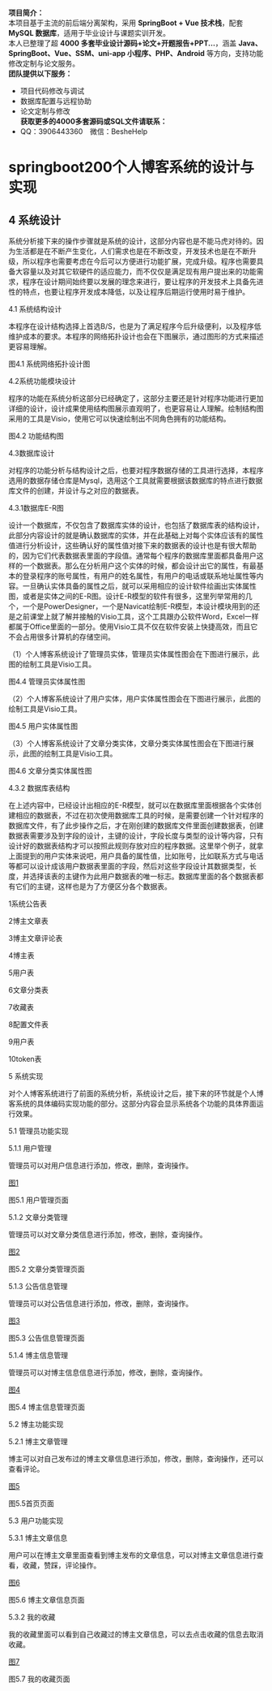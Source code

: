 **项目简介：**  
本项目基于主流的前后端分离架构，采用 **SpringBoot + Vue 技术栈**，配套 **MySQL 数据库**，适用于毕业设计与课题实训开发。  
本人已整理了超 **4000 多套毕业设计源码+论文+开题报告+PPT...**，涵盖 **Java、SpringBoot、Vue、SSM、uni-app 小程序、PHP、Android** 等方向，支持功能修改定制与论文服务。  
**团队提供以下服务：**  
- 项目代码修改与调试  
- 数据库配置与远程协助  
- 论文定制与修改  
**获取更多的4000多套源码或SQL文件请联系：**  
- QQ：3906443360 微信：BesheHelp


# springboot200个人博客系统的设计与实现

## 4 系统设计

系统分析接下来的操作步骤就是系统的设计，这部分内容也是不能马虎对待的。因为生活都是在不断产生变化，人们需求也是在不断改变，开发技术也是在不断升级，所以程序也需要考虑在今后可以方便进行功能扩展，完成升级。程序也需要具备大容量以及对其它软硬件的适应能力，而不仅仅是满足现有用户提出来的功能需求，程序在设计期间始终要以发展的理念来进行，要让程序的开发技术上具备先进性的特点，也要让程序开发成本降低，以及让程序后期运行使用时易于维护。

4.1 系统结构设计

本程序在设计结构选择上首选B/S，也是为了满足程序今后升级便利，以及程序低维护成本的要求。本程序的网络拓扑设计也会在下图展示，通过图形的方式来描述更容易理解。

图4.1 系统网络拓扑设计图

4.2系统功能模块设计

程序的功能在系统分析这部分已经确定了，这部分主要还是针对程序功能进行更加详细的设计，设计成果使用结构图展示直观明了，也更容易让人理解。绘制结构图采用的工具是Visio，使用它可以快速绘制出不同角色拥有的功能结构。

图4.2 功能结构图

4.3数据库设计

对程序的功能分析与结构设计之后，也要对程序数据存储的工具进行选择，本程序选用的数据存储仓库是Mysql，选用这个工具就需要根据该数据库的特点进行数据库文件的创建，并设计与之对应的数据表。

4.3.1数据库E-R图

设计一个数据库，不仅包含了数据库实体的设计，也包括了数据库表的结构设计，此部分内容设计的就是确认数据库的实体，并在此基础上对每个实体应该有的属性值进行分析设计，这些确认好的属性值对接下来的数据表的设计也是有很大帮助的，因为它们代表数据表里面的字段值。通常每个程序的数据库里面都具备用户这样的一个数据表。那么在分析用户这个实体的时候，都会设计出它的属性，有最基本的登录程序的账号属性，有用户的姓名属性，有用户的电话或联系地址属性等内容。一旦确认实体具备的属性之后，就可以采用相应的设计软件绘画出实体属性图，或者是实体之间的E-R图。设计E-R模型的软件有很多，这里列举常用的几个，一个是PowerDesigner，一个是Navicat绘制E-R模型，本设计模块用到的还是之前课堂上就了解并接触的Visio工具，这个工具跟办公软件Word，Excel一样都属于Office里面的一部分。使用Visio工具不仅在软件安装上快捷高效，而且它不会占用很多计算机的存储空间。

（1）个人博客系统设计了管理员实体，管理员实体属性图会在下图进行展示，此图的绘制工具是Visio工具。

图4.4 管理员实体属性图

（2）个人博客系统设计了用户实体，用户实体属性图会在下图进行展示，此图的绘制工具是Visio工具。

图4.5 用户实体属性图

（3）个人博客系统设计了文章分类实体，文章分类实体属性图会在下图进行展示，此图的绘制工具是Visio工具。

图4.6 文章分类实体属性图

4.3.2 数据库表结构

在上述内容中，已经设计出相应的E-R模型，就可以在数据库里面根据各个实体创建相应的数据表，不过在初次使用数据库工具的时候，是需要创建一个针对程序的数据库文件，有了此步操作之后，才在刚创建的数据库文件里面创建数据表，创建数据表需要涉及到字段的设计，主键的设计，字段长度与类型的设计等内容，只有设计好的数据表结构才可以按照此规则存放对应的程序数据。这里举个例子，就拿上面提到的用户实体来说吧，用户具备的属性值，比如账号，比如联系方式与电话等都可以设计成该用户数据表里面的字段，然后对这些字段设计其数据类型，长度，并选择该表的主键作为此用户数据表的唯一标志。数据库里面的各个数据表都有它们的主键，这样也是为了方便区分各个数据表。

1系统公告表

2博主文章表

3博主文章评论表

4博主表

5用户表

6文章分类表

7收藏表

8配置文件表

9用户表

10token表

5 系统实现

对个人博客系统进行了前面的系统分析，系统设计之后，接下来的环节就是个人博客系统的具体编码实现功能的部分。这部分内容会显示系统各个功能的具体界面运行效果。

5.1 管理员功能实现

5.1.1 用户管理

管理员可以对用户信息进行添加，修改，删除，查询操作。

[图1](images/image_0.png)

图5.1 用户管理页面

5.1.2 文章分类管理

管理员可以对文章分类信息进行添加，修改，删除，查询操作。

[图2](images/image_1.png)

图5.2 文章分类管理页面

5.1.3 公告信息管理

管理员可以对公告信息进行添加，修改，删除，查询操作。

[图3](images/image_2.png)

图5.3 公告信息管理页面

5.1.4 博主信息管理

管理员可以对博主信息信息进行添加，修改，删除，查询操作。

[图4](images/image_3.png)

图5.4 博主信息管理页面

5.2 博主功能实现

5.2.1 博主文章管理

博主可以对自己发布过的博主文章信息进行添加，修改，删除，查询操作，还可以查看评论。

[图5](images/image_4.png)

图5.5首页页面

5.3 用户功能实现

5.3.1 博主文章信息

用户可以在博主文章里面查看到博主发布的文章信息，可以对博主文章信息进行查看，收藏，赞踩，评论操作。

[图6](images/image_5.png)

图5.6 博主文章信息页面

5.3.2 我的收藏

我的收藏里面可以看到自己收藏过的博主文章信息，可以去点击收藏的信息去取消收藏。

[图7](images/image_6.png)

图5.7 我的收藏页面


